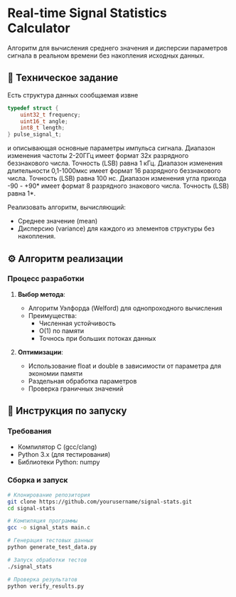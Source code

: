 # Real-time Signal Statistics Calculator

Алгоритм для вычисления среднего значения и дисперсии параметров сигнала в реальном времени без накопления исходных данных.

## 📝 Техническое задание
 Есть структура данных сообщаемая извне
```c
typedef struct {
    uint32_t frequency;
    uint16_t angle;
    int8_t length;
} pulse_signal_t;
```
 и описывающая основные параметры импульса сигнала. 
Диапазон изменения частоты 2-20ГГц имеет формат 32х разрядного беззнакового 
числа. Точность (LSB) равна 1 кГц.
 Диапазон изменения длительности 0,1-1000мкс имеет формат 16 разрядного 
беззнакового числа. Точность (LSB) равна 100 нс.
 Диапазон изменения угла прихода -90 - +90* имеет формат 8 разрядного 
знакового числа. Точность (LSB) равна 1*.

Реализовать алгоритм, вычисляющий:
- Среднее значение (mean)
- Дисперсию (variance)
для каждого из элементов структуры без накопления.

## ⚙️ Алгоритм реализации

### Процесс разработки
1. **Выбор метода**:
   - Алгоритм Уэлфорда (Welford) для однопроходного вычисления
   - Преимущества:
     - Численная устойчивость
     - O(1) по памяти
     - Точнось при больших потоках данных

3. **Оптимизации**:
   - Использование float и double в зависимости от параметра для экономии памяти
   - Раздельная обработка параметров
   - Проверка граничных значений

## 🚀 Инструкция по запуску

### Требования
- Компилятор C (gcc/clang)
- Python 3.x (для тестирования)
- Библиотеки Python: numpy

### Сборка и запуск
```bash
# Клонирование репозитория
git clone https://github.com/yourusername/signal-stats.git
cd signal-stats

# Компиляция программы
gcc -o signal_stats main.c 

# Генерация тестовых данных
python generate_test_data.py

# Запуск обработки тестов
./signal_stats

# Проверка результатов
python verify_results.py
